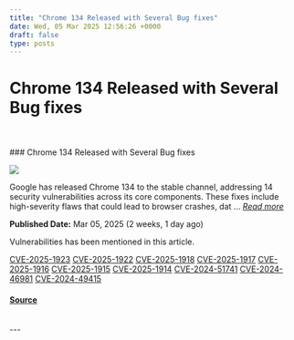 ```yaml
---
title: "Chrome 134 Released with Several Bug fixes"
date: Wed, 05 Mar 2025 12:56:26 +0000
draft: false
type: posts
---
```

# Chrome 134 Released with Several Bug fixes

<br/>

<br/>
### Chrome 134 Released with Several Bug fixes

![](https://upload.cvefeed.io/news/33571/thumbnail.jpg)

Google has released Chrome 134 to the stable channel, addressing 14 security vulnerabilities across its core components. These fixes include high-severity flaws that could lead to browser crashes, dat ... [_Read more_](https://thecyberthrone.in/2025/03/05/chrome-134-released-with-several-bug-fixes/)

**Published Date:** Mar 05, 2025 (2 weeks, 1 day ago)

Vulnerabilities has been mentioned in this article.

[CVE-2025-1923](https://cvefeed.io/vuln/detail/CVE-2025-1923) [CVE-2025-1922](https://cvefeed.io/vuln/detail/CVE-2025-1922) [CVE-2025-1918](https://cvefeed.io/vuln/detail/CVE-2025-1918) [CVE-2025-1917](https://cvefeed.io/vuln/detail/CVE-2025-1917) [CVE-2025-1916](https://cvefeed.io/vuln/detail/CVE-2025-1916) [CVE-2025-1915](https://cvefeed.io/vuln/detail/CVE-2025-1915) [CVE-2025-1914](https://cvefeed.io/vuln/detail/CVE-2025-1914) [CVE-2024-51741](https://cvefeed.io/vuln/detail/CVE-2024-51741) [CVE-2024-46981](https://cvefeed.io/vuln/detail/CVE-2024-46981) [CVE-2024-49415](https://cvefeed.io/vuln/detail/CVE-2024-49415)

#### [Source](https://thecyberthrone.in/2025/03/05/chrome-134-released-with-several-bug-fixes/)

<br/>
---
